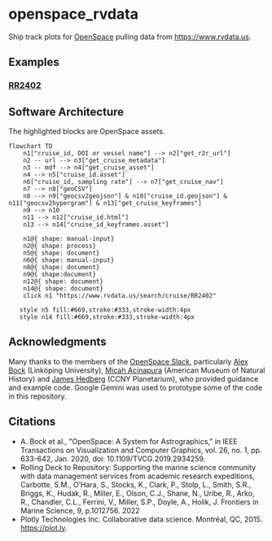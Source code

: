# openspace_rvdata
Ship track plots for [OpenSpace](https://www.openspaceproject.com) pulling data from https://www.rvdata.us.



## Examples
### [RR2402](https://www.rvdata.us/search/cruise/RR2402)

## Software Architecture
The highlighted blocks are OpenSpace assets.
```mermaid
flowchart TD
    n1["cruise_id, DOI or vessel name"] --> n2["get_r2r_url"]
    n2 -- url --> n3["get_cruise_metadata"]
    n3 -- mdf --> n4["get_cruise_asset"]
    n4 --> n5["cruise_id.asset"]
    n6["cruise_id, sampling rate"] --> n7["get_cruise_nav"]
    n7 --> n8["geoCSV"]
    n8 --> n9["geocsv2geojson"] & n10["cruise_id.geojson"] & n11["geocsv2hypergram"] & n13["get_cruise_keyframes"]
    n9 --> n10
    n11 --> n12["cruise_id.html"]
    n13 --> n14["cruise_id_keyframes.asset"]

    n1@{ shape: manual-input}
    n2@{ shape: process}
    n5@{ shape: document}
    n6@{ shape: manual-input}
    n8@{ shape: document}
    n9@{ shape:document}
    n12@{ shape: document}
    n14@{ shape: document}
    click n1 "https://www.rvdata.us/search/cruise/RR2402"
   
   style n5 fill:#669,stroke:#333,stroke-width:4px 
   style n14 fill:#669,stroke:#333,stroke-width:4px
```

## Acknowledgments
Many thanks to the members of the [OpenSpace Slack](https://openspacesupport.slack.com), particularly [Alex Bock](https://github.com/alexanderbock) (Linköping University), [Micah Acinapura](https://github.com/micahnyc) (American Museum of Natural History) and [James Hedberg](https://github.com/hedbergj) (CCNY Planetarium), who provided guidance and example code. Google Gemini was used to prototype some of the code in this repository. 

## Citations
- A. Bock et al., "OpenSpace: A System for Astrographics," in IEEE Transactions on Visualization and Computer Graphics, vol. 26, no. 1, pp. 633-642, Jan. 2020, doi: 10.1109/TVCG.2019.2934259.
- Rolling Deck to Repository: Supporting the marine science community with data management services from academic research expeditions, Carbotte, S.M., O’Hara, S., Stocks, K., Clark, P., Stolp, L., Smith, S.R., Briggs, K., Hudak, R., Miller, E., Olson, C.J., Shane, N., Uribe, R., Arko, R., Chandler, C.L., Ferrini, V., Miller, S.P., Doyle, A., Holik, J. Frontiers in Marine Science, 9, p.1012756. 2022
- Plotly Technologies Inc. Collaborative data science. Montréal, QC, 2015. https://plot.ly.
